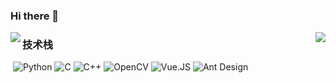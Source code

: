 ### Hi there 👋

<!--
**Stardust011/Stardust011** is a ✨ _special_ ✨ repository because its `README.md` (this file) appears on your GitHub profile.

Here are some ideas to get you started:

- 🔭 I’m currently working on ...
- 🌱 I’m currently learning ...
- 👯 I’m looking to collaborate on ...
- 🤔 I’m looking for help with ...
- 💬 Ask me about ...
- 📫 How to reach me: ...
- 😄 Pronouns: ...
- ⚡ Fun fact: ...
-->

<img align="left" src="https://github-readme-stats.vercel.app/api?username=Stardust011&include_all_commits=true&count_private-true&custom_title=Stardust011'%20GitHub%20Stats&line_height=30&show_icons=true&hide_border=true&bg_color=192133&title_color=efb752&icon_color=efb752&text_color=70bed9">

<img align="right" src="https://github-readme-stats.vercel.app/api/top-langs/?username=Stardust011&layout=compact">

### 技术栈
​
![Python](https://img.shields.io/badge/-Python-192133?style=flat-square&logo=python&logoColor=white)
![C](https://img.shields.io/badge/-C-192133?style=flat-square&logo=c&logoColor=white)
![C++](https://img.shields.io/badge/-C++-192133?style=flat-square&logo=cplusplus&logoColor=white)
![OpenCV](https://img.shields.io/badge/-OpenCV-192133?style=flat-square&logo=opencv&logoColor=white)
![Vue.JS](https://img.shields.io/badge/-Vue.JS-192133?style=flat-square&logo=vuedotjs&logoColor=white)
![Ant Design](https://img.shields.io/badge/-Ant_Design-192133?style=flat-square&logo=antdesign&logoColor=white)
